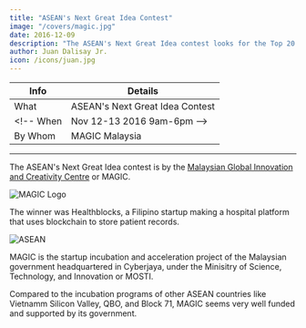 ```yaml
---
title: "ASEAN's Next Great Idea Contest"
image: "/covers/magic.jpg"
date: 2016-12-09
description: "The ASEAN's Next Great Idea contest looks for the Top 20 ideas in Southeast Asia. We're very thankful to have made it to the list!"
author: Juan Dalisay Jr.
icon: /icons/juan.jpg
---
```




Info | Details 
--- | ---
What | ASEAN's Next Great Idea Contest
<!-- When | Nov 12-13 2016 9am-6pm -->
By Whom | MAGIC Malaysia


---



The ASEAN's Next Great Idea contest is by the [Malaysian Global Innovation and Creativity Centre](https://www.mymagic.my) or MAGIC.

![MAGIC Logo](/covers/magic.jpg)

The winner was Healthblocks, a Filipino startup making a hospital platform that uses blockchain to store patient records.

![ASEAN](/photos/my/asean.jpg)


MAGIC is the startup incubation and acceleration project of the Malaysian government headquartered in Cyberjaya, under the Minisitry of Science, Technology, and Innovation or MOSTI. 

Compared to the incubation programs of other ASEAN countries like Vietnamm Silicon Valley, QBO, and Block 71, MAGIC seems very well funded and supported by its government.
